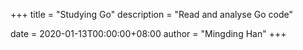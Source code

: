 +++
title = "Studying Go"
description = "Read and analyse Go code"

date = 2020-01-13T00:00:00+08:00
author = "Mingding Han"
+++
